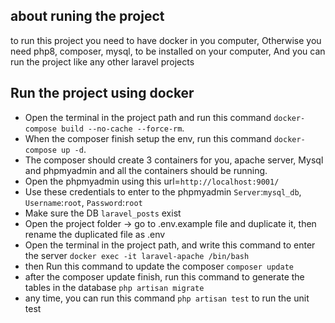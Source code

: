 
## about runing the project
to run this project you need to have docker in you computer,
Otherwise you need php8, composer, mysql, to be installed on your computer,
And you can run the project like any other laravel projects

## Run the project using docker
- Open the terminal in the project path and run this command `docker-compose build --no-cache --force-rm`.
- When the composer finish setup the env, run this command `docker-compose up -d`.
- The composer should create 3 containers for you, apache server, Mysql and phpmyadmin and all the containers should be running.
- Open the phpmyadmin using this url=`http://localhost:9001/` 
- Use these credentials to enter to the phpmyadmin `Server`:`mysql_db`, `Username`:`root`, `Password`:`root`
- Make sure the DB `laravel_posts` exist 
- Open the project folder -> go to .env.example file and duplicate it, then rename the duplicated file as .env
- Open the terminal in the project path, and write this command to enter the server `docker exec -it laravel-apache /bin/bash`
- then Run this command to update the composer `composer update`
- after the composer update finish, run this command to generate the tables in the database `php artisan migrate`
- any time, you can run this command `php artisan test` to run the unit test 
